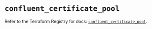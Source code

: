# `confluent_certificate_pool`

Refer to the Terraform Registry for docs: [`confluent_certificate_pool`](https://registry.terraform.io/providers/confluentinc/confluent/2.10.0/docs/resources/certificate_pool).
